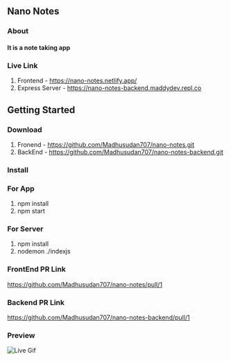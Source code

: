 ## Nano Notes

### About
#### It is a note taking app


### Live Link
1. Frontend - https://nano-notes.netlify.app/
2. Express Server - https://nano-notes-backend.maddydev.repl.co
## Getting Started

### Download
1. Fronend - https://github.com/Madhusudan707/nano-notes.git
2. BackEnd - https://github.com/Madhusudan707/nano-notes-backend.git

### Install

### For App
1. npm install
2. npm start

### For Server
1. npm install
2. nodemon ./indexjs

### FrontEnd PR Link
https://github.com/Madhusudan707/nano-notes/pull/1

### Backend PR Link
https://github.com/Madhusudan707/nano-notes-backend/pull/1
### Preview
![Live Gif](preview.gif)





